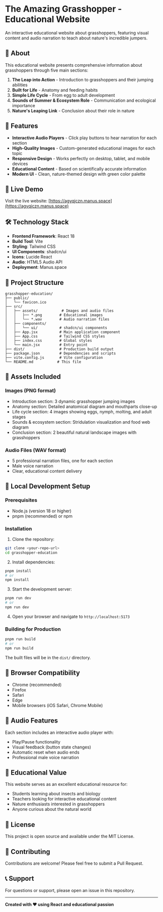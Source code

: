 # The Amazing Grasshopper - Educational Website

An interactive educational website about grasshoppers, featuring visual content and audio narration to teach about nature's incredible jumpers.

## 🦗 About

This educational website presents comprehensive information about grasshoppers through five main sections:

1. **The Leap into Action** - Introduction to grasshoppers and their jumping abilities
2. **Built for Life** - Anatomy and feeding habits
3. **Simple Life Cycle** - From egg to adult development
4. **Sounds of Summer & Ecosystem Role** - Communication and ecological importance
5. **Nature's Leaping Link** - Conclusion about their role in nature

## 🌟 Features

- **Interactive Audio Players** - Click play buttons to hear narration for each section
- **High-Quality Images** - Custom-generated educational images for each topic
- **Responsive Design** - Works perfectly on desktop, tablet, and mobile devices
- **Educational Content** - Based on scientifically accurate information
- **Modern UI** - Clean, nature-themed design with green color palette

## 🚀 Live Demo

Visit the live website: [https://agyqjczn.manus.space](https://agyqjczn.manus.space)

## 🛠️ Technology Stack

- **Frontend Framework**: React 18
- **Build Tool**: Vite
- **Styling**: Tailwind CSS
- **UI Components**: shadcn/ui
- **Icons**: Lucide React
- **Audio**: HTML5 Audio API
- **Deployment**: Manus.space

## 📁 Project Structure

```
grasshopper-education/
├── public/
│   └── favicon.ico
├── src/
│   ├── assets/           # Images and audio files
│   │   ├── *.png        # Educational images
│   │   └── *.wav        # Audio narration files
│   ├── components/
│   │   └── ui/          # shadcn/ui components
│   ├── App.jsx          # Main application component
│   ├── App.css          # Tailwind CSS styles
│   ├── index.css        # Global styles
│   └── main.jsx         # Entry point
├── dist/                # Production build output
├── package.json         # Dependencies and scripts
├── vite.config.js       # Vite configuration
└── README.md           # This file
```

## 🎨 Assets Included

### Images (PNG format)
- Introduction section: 3 dynamic grasshopper jumping images
- Anatomy section: Detailed anatomical diagram and mouthparts close-up
- Life cycle section: 4 images showing eggs, nymph, molting, and adult stages
- Sounds & ecosystem section: Stridulation visualization and food web diagram
- Conclusion section: 2 beautiful natural landscape images with grasshoppers

### Audio Files (WAV format)
- 5 professional narration files, one for each section
- Male voice narration
- Clear, educational content delivery

## 🔧 Local Development Setup

### Prerequisites

- Node.js (version 18 or higher)
- pnpm (recommended) or npm

### Installation

1. Clone the repository:
```bash
git clone <your-repo-url>
cd grasshopper-education
```

2. Install dependencies:
```bash
pnpm install
# or
npm install
```

3. Start the development server:
```bash
pnpm run dev
# or
npm run dev
```

4. Open your browser and navigate to `http://localhost:5173`

### Building for Production

```bash
pnpm run build
# or
npm run build
```

The built files will be in the `dist/` directory.

## 📱 Browser Compatibility

- Chrome (recommended)
- Firefox
- Safari
- Edge
- Mobile browsers (iOS Safari, Chrome Mobile)

## 🎵 Audio Features

Each section includes an interactive audio player with:
- Play/Pause functionality
- Visual feedback (button state changes)
- Automatic reset when audio ends
- Professional male voice narration

## 🎯 Educational Value

This website serves as an excellent educational resource for:
- Students learning about insects and biology
- Teachers looking for interactive educational content
- Nature enthusiasts interested in grasshoppers
- Anyone curious about the natural world

## 📄 License

This project is open source and available under the MIT License.

## 🤝 Contributing

Contributions are welcome! Please feel free to submit a Pull Request.

## 📞 Support

For questions or support, please open an issue in this repository.

---

**Created with ❤️ using React and educational passion**

